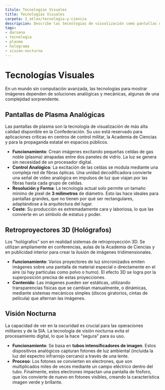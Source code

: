 ```yaml
---
titulo: Tecnologías Visuales
title: Tecnologías Visuales
carpeta: 2_atlas/tecnologia-y-ciencia
descripcion: Describe las tecnologías de visualización como pantallas de plasma, holoproyectores y visión nocturna.
tags:
- darsena
- tecnologia
- plasma
- holograma
- vision-nocturna
---
```


# Tecnologías Visuales

En un mundo sin computación avanzada, las tecnologías para mostrar imágenes dependen de soluciones analógicas y mecánicas, algunas de una complejidad sorprendente.

## Pantallas de Plasma Analógicas

Las pantallas de plasma son la tecnología de visualización de más alta calidad disponible en la Confederación. Su uso está reservado para aplicaciones críticas en centros de control militar, la Academia de Ciencias y para la propaganda estatal en espacios públicos.

-   **Funcionamiento**: Crean imágenes excitando pequeñas celdas de gas noble (plasma) atrapadas entre dos paneles de vidrio. La luz se genera sin necesidad de un procesador digital.
-   **Control Analógico**: La excitación de las celdas se modula mediante una compleja red de fibras ópticas. Una unidad decodificadora convierte una señal de video analógica en impulsos de luz que viajan por las fibras hasta cada grupo de celdas.
-   **Resolución y Forma**: La tecnología actual solo permite un tamaño mínimo de píxel de **3 milímetros** de diámetro. Esto las hace ideales para pantallas grandes, que no tienen por qué ser rectangulares, adaptándose a la arquitectura del lugar.
-   **Coste**: Su producción es extremadamente cara y laboriosa, lo que las convierte en un símbolo de estatus y poder.

## Retroproyectores 3D (Hológrafos)

Los "hológrafos" son en realidad sistemas de retroproyección 3D. Se utilizan ampliamente en conferencias, aulas de la Academia de Ciencias y en publicidad interior para crear la ilusión de imágenes tridimensionales.

-   **Funcionamiento**: Varios proyectores de luz sincronizados emiten imágenes sobre una pantalla de material especial o directamente en el aire (si hay partículas como polvo o humo). El efecto 3D se logra por la superposición precisa de estas proyecciones.
-   **Contenido**: Las imágenes pueden ser estáticas, utilizando transparencias físicas que se cambian manualmente, o dinámicas, mediante sistemas mecánicos simples (discos giratorios, cintas de película) que alternan las imágenes.

## Visión Nocturna

La capacidad de ver en la oscuridad es crucial para las operaciones militares y de la SIA. La tecnología de visión nocturna evita el procesamiento digital, lo que la hace "segura" para su uso.

-   **Funcionamiento**: Se basa en **tubos intensificadores de imagen**. Estos dispositivos analógicos capturan fotones de luz ambiental (incluida la luz del espectro infrarrojo cercano) a través de una lente.
-   **Proceso**: Los fotones se convierten en electrones, que son multiplicados miles de veces mediante un campo eléctrico dentro del tubo. Finalmente, estos electrones impactan una pantalla de fósforo, que los convierte de nuevo en fotones visibles, creando la característica imagen verde y brillante.

